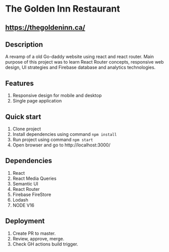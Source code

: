 # The Golden Inn Restaurant
## https://thegoldeninn.ca/
## Description
A revamp of a old Go-daddy website using react and react router. Main purpose of this project was to learn React Router concepts, responsive web design, UI strategies and Firebase database and analytics technologies. 
## Features
1. Responsive design for mobile and desktop
2. Single page application
## Quick start
1. Clone project
2. Install dependencies using command `npm install`
3. Run project using command `npm start`
4. Open browser and go to http://localhost:3000/
## Dependencies
1. React
2. React Media Queries
3. Semantic UI
4. React Router
5. Firebase FireStore
6. Lodash
7. NODE V16
## Deployment
1. Create PR to master.
2. Review, approve, merge.
3. Check GH actions build trigger.
